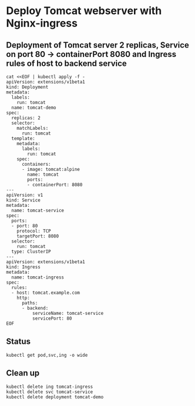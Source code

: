 # Deploy Tomcat webserver with Nginx-ingress
## Deployment of Tomcat server 2 replicas, Service on port 80 -> containerPort 8080 and Ingress rules of host to backend service
```
cat <<EOF | kubectl apply -f -
apiVersion: extensions/v1beta1
kind: Deployment
metadata:
  labels:
    run: tomcat
  name: tomcat-demo
spec:
  replicas: 2
  selector:
    matchLabels:
      run: tomcat
  template:
    metadata:
      labels:
        run: tomcat
    spec:
      containers:
      - image: tomcat:alpine
        name: tomcat
        ports:
        - containerPort: 8080
---
apiVersion: v1
kind: Service
metadata:
  name: tomcat-service
spec:
  ports:
  - port: 80
    protocol: TCP
    targetPort: 8080
  selector:
    run: tomcat
  type: ClusterIP
---
apiVersion: extensions/v1beta1
kind: Ingress
metadata:
  name: tomcat-ingress
spec:
  rules:
  - host: tomcat.example.com
    http:
      paths:
      - backend:
          serviceName: tomcat-service
          servicePort: 80
EOF
```
## Status
```kubectl get pod,svc,ing -o wide```

## Clean up
```
kubectl delete ing tomcat-ingress
kubectl delete svc tomcat-service
kubectl delete deployment tomcat-demo
```
